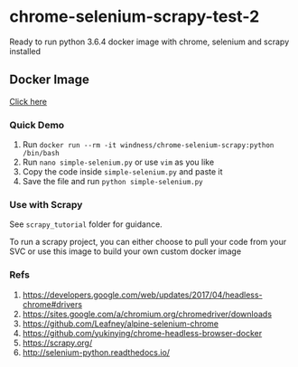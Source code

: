 # chrome-selenium-scrapy-test-2
Ready to run python 3.6.4 docker image with chrome, selenium and scrapy installed

## Docker Image
[Click here](https://hub.docker.com/r/windness/chrome-selenium-scrapy/)

### Quick Demo
1. Run `docker run --rm -it windness/chrome-selenium-scrapy:python /bin/bash`
2. Run `nano simple-selenium.py` or use `vim` as you like
3. Copy the code inside `simple-selenium.py` and paste it
4. Save the file and run `python simple-selenium.py`

### Use with Scrapy
See `scrapy_tutorial` folder for guidance.

To run a scrapy project, you can either choose to pull your code from your SVC or use this image to build your own custom docker image

### Refs
1. https://developers.google.com/web/updates/2017/04/headless-chrome#drivers
2. https://sites.google.com/a/chromium.org/chromedriver/downloads
3. https://github.com/Leafney/alpine-selenium-chrome
4. https://github.com/yukinying/chrome-headless-browser-docker
5. https://scrapy.org/
6. http://selenium-python.readthedocs.io/
